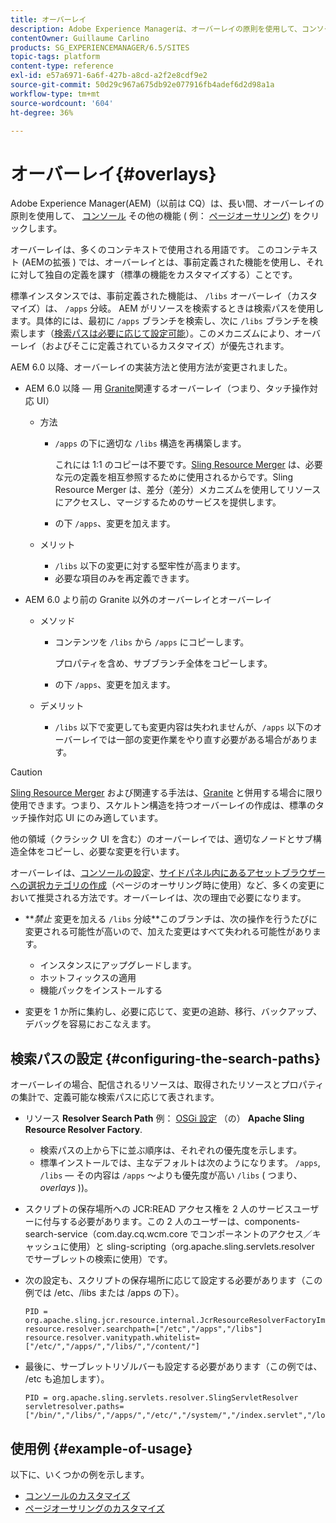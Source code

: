 ```yaml
---
title: オーバーレイ
description: Adobe Experience Managerは、オーバーレイの原則を使用して、コンソールやその他の機能を拡張およびカスタマイズできます。
contentOwner: Guillaume Carlino
products: SG_EXPERIENCEMANAGER/6.5/SITES
topic-tags: platform
content-type: reference
exl-id: e57a6971-6a6f-427b-a8cd-a2f2e8cdf9e2
source-git-commit: 50d29c967a675db92e077916fb4adef6d2d98a1a
workflow-type: tm+mt
source-wordcount: '604'
ht-degree: 36%

---
```


# オーバーレイ{#overlays}

Adobe Experience Manager(AEM)（以前は CQ）は、長い間、オーバーレイの原則を使用して、 [コンソール](/help/sites-developing/customizing-consoles-touch.md) その他の機能 ( 例： [ページオーサリング](/help/sites-developing/customizing-page-authoring-touch.md)) をクリックします。

オーバーレイは、多くのコンテキストで使用される用語です。 このコンテキスト (AEMの拡張 ) では、オーバーレイとは、事前定義された機能を使用し、それに対して独自の定義を課す（標準の機能をカスタマイズする）ことです。

標準インスタンスでは、事前定義された機能は、 `/libs` オーバーレイ（カスタマイズ）は、 `/apps` 分岐。 AEM がリソースを検索するときは検索パスを使用します。具体的には、最初に `/apps` ブランチを検索し、次に `/libs` ブランチを検索します（[検索パスは必要に応じて設定可能](#configuring-the-search-paths)）。このメカニズムにより、オーバーレイ（およびそこに定義されているカスタマイズ）が優先されます。

AEM 6.0 以降、オーバーレイの実装方法と使用方法が変更されました。

* AEM 6.0 以降 — 用 [Granite](https://developer.adobe.com/experience-manager/reference-materials/6-5/granite-ui/api/jcr_root/libs/granite/ui/index.html)関連するオーバーレイ（つまり、タッチ操作対応 UI）

   * 方法

      * `/apps` の下に適切な `/libs` 構造を再構築します。

        これには 1:1 のコピーは不要です。[Sling Resource Merger](/help/sites-developing/sling-resource-merger.md) は、必要な元の定義を相互参照するために使用されるからです。Sling Resource Merger は、差分（差分）メカニズムを使用してリソースにアクセスし、マージするためのサービスを提供します。

      * の下 `/apps`、変更を加えます。

   * メリット

      * `/libs` 以下の変更に対する堅牢性が高まります。
      * 必要な項目のみを再定義できます。

* AEM 6.0 より前の Granite 以外のオーバーレイとオーバーレイ

   * メソッド

      * コンテンツを `/libs` から `/apps` にコピーします。

        プロパティを含め、サブブランチ全体をコピーします。

      * の下 `/apps`、変更を加えます。

   * デメリット

      * `/libs` 以下で変更しても変更内容は失われませんが、`/apps` 以下のオーバーレイでは一部の変更作業をやり直す必要がある場合があります。

>[!CAUTION]
>
>[Sling Resource Merger](/help/sites-developing/sling-resource-merger.md) および関連する手法は、[Granite](https://developer.adobe.com/experience-manager/reference-materials/6-5/granite-ui/api/jcr_root/libs/granite/ui/index.html) と併用する場合に限り使用できます。つまり、スケルトン構造を持つオーバーレイの作成は、標準のタッチ操作対応 UI にのみ適しています。
>
>他の領域（クラシック UI を含む）のオーバーレイでは、適切なノードとサブ構造全体をコピーし、必要な変更を行います。

オーバーレイは、[コンソールの設定](/help/sites-developing/customizing-consoles-touch.md#create-a-custom-console)、[サイドパネル内にあるアセットブラウザーへの選択カテゴリの作成](/help/sites-developing/customizing-page-authoring-touch.md#add-new-selection-category-to-asset-browser)（ページのオーサリング時に使用）など、多くの変更において推奨される方法です。オーバーレイは、次の理由で必要になります。

* ***禁止* 変更を加える `/libs` 分岐&#x200B;**このブランチは、次の操作を行うたびに変更される可能性が高いので、加えた変更はすべて失われる可能性があります。

   * インスタンスにアップグレードします。
   * ホットフィックスの適用
   * 機能パックをインストールする

* 変更を 1 か所に集約し、必要に応じて、変更の追跡、移行、バックアップ、デバッグを容易におこなえます。

## 検索パスの設定 {#configuring-the-search-paths}

オーバーレイの場合、配信されるリソースは、取得されたリソースとプロパティの集計で、定義可能な検索パスに応じて表されます。

* リソース **Resolver Search Path** 例： [OSGi 設定](/help/sites-deploying/configuring-osgi.md) （の） **Apache Sling Resource Resolver Factory**.

   * 検索パスの上から下に並ぶ順序は、それぞれの優先度を示します。
   * 標準インストールでは、主なデフォルトは次のようになります。 `/apps`, `/libs`  — その内容は `/apps` ～よりも優先度が高い `/libs` ( つまり、 *overlays* ))。

* スクリプトの保存場所への JCR:READ アクセス権を 2 人のサービスユーザーに付与する必要があります。この 2 人のユーザーは、components-search-service（com.day.cq.wcm.core でコンポーネントのアクセス／キャッシュに使用）と sling-scripting（org.apache.sling.servlets.resolver でサーブレットの検索に使用）です。
* 次の設定も、スクリプトの保存場所に応じて設定する必要があります（この例では /etc、/libs または /apps の下）。

  ```
  PID = org.apache.sling.jcr.resource.internal.JcrResourceResolverFactoryImpl
  resource.resolver.searchpath=["/etc","/apps","/libs"]
  resource.resolver.vanitypath.whitelist=["/etc/","/apps/","/libs/","/content/"]
  ```

* 最後に、サーブレットリゾルバーも設定する必要があります（この例では、 /etc も追加します）。

  ```
  PID = org.apache.sling.servlets.resolver.SlingServletResolver
  servletresolver.paths=["/bin/","/libs/","/apps/","/etc/","/system/","/index.servlet","/login.servlet","/services/"]
  ```

## 使用例 {#example-of-usage}

以下に、いくつかの例を示します。

* [コンソールのカスタマイズ](/help/sites-developing/customizing-consoles-touch.md)
* [ページオーサリングのカスタマイズ](/help/sites-developing/customizing-page-authoring-touch.md)
